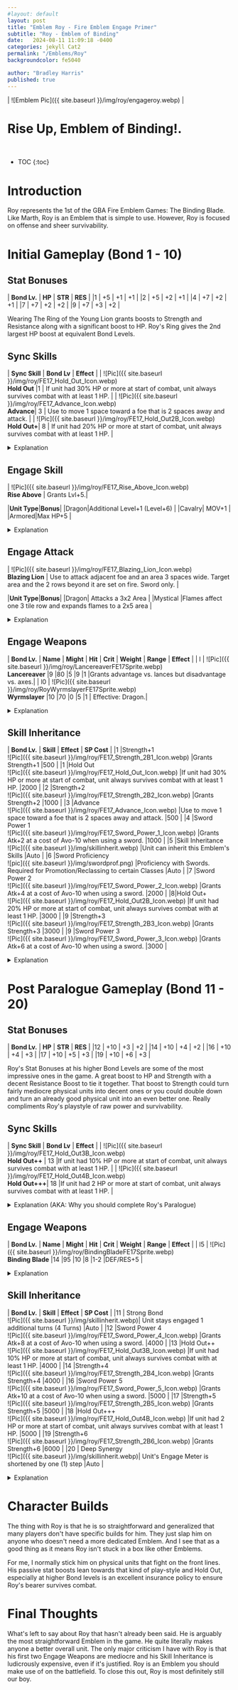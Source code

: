 ```yaml
---
#layout: default
layout: post
title: "Emblem Roy - Fire Emblem Engage Primer"
subtitle: "Roy - Emblem of Binding"
date:   2024-08-11 11:09:18 -0400
categories: jekyll Cat2
permalink: "/Emblems/Roy"
backgroundcolor: fe5040

author: "Bradley Harris"
published: true
---
```


| ![Emblem Pic]({{ site.baseurl }}/img/roy/engageroy.webp) |

 <h1> <div class="evocation"> Rise Up, Emblem of Binding!. </div> </h1>
<br>


* TOC
{:toc}




# **Introduction**
Roy represents the 1st of the GBA Fire Emblem Games: The Binding Blade. Like Marth, Roy is an Emblem that is simple to use. However, Roy is focused on offense and sheer survivability. 

# **Initial Gameplay (Bond 1 - 10)** 

## Stat Bonuses

| **Bond Lv.** | **HP** | **STR** | **RES** |
|1  | +5 | +1 | +1 |
|2  | +5 | +2 | +1 |
|4  | +7 | +2 | +1 |
|7  | +7 | +2 | +2 |
|9  | +7 | +3 | +2 |

Wearing The Ring of the Young Lion grants boosts to Strength and Resistance along with a significant boost to HP. Roy's Ring gives the 2nd largest HP boost at equivalent Bond Levels. 


## Sync Skills


| **Sync Skill** | **Bond Lv** | **Effect** |
| ![Pic]({{ site.baseurl }}/img/roy/FE17_Hold_Out_Icon.webp) <br> **Hold Out** |1  | If unit had 30% HP or more at start of combat, unit always survives combat with at least 1 HP. | 
| ![Pic]({{ site.baseurl }}/img/roy/FE17_Advance_Icon.webp) <br> **Advance**| 3 | Use to move 1 space toward a foe that is 2 spaces away and attack. |
| ![Pic]({{ site.baseurl }}/img/roy/FE17_Hold_Out2B_Icon.webp) <br> **Hold Out+**| 8 | If unit had 20% HP or more at start of combat, unit always survives combat with at least 1 HP. |

<details>
<summary> Explanation </summary>

Roy only having 2 Sync Skills might seem like he got the short end of the stick, but his first one is so powerful that giving him another Sync Skill would likely risk him becoming overpowered. <br><br>

<b>Hold Out</b> is Roy's signature skill and arguably one of the most powerful Sync Skills in Engage. If you're familiar with the Focus Sash item from the Pokemon Games, then Hold Out functions the same. As long as you keep Roy's bearer above a certain HP threshold and an enemy's attack would have killed them normally, they are guaranteed to survive. This also applies if the enemy attacks multiple times in a single combat. If an enemy's first attack hits reduces you to 1 HP, then Hold Out will trigger and force ALL of these subsequent attacks to either miss or deal no damage. <br><br>

In simple terms, provided you are above the relevant HP Threshold, Roy's bearer cannot be killed by a single enemy. If you are clever with placing Roy's bearer in favorable terrain and keep them topped off on HP, you basically have a nigh-immortal warrior. Can you imagine if this skill was on the enemy's side? That'd be really annoying. On an unrelated note. Engage Attacks and Chain Attacks will ignore Hold Out. Just something to keep in the back of your mind. <br><br>

<b>Advance</b> might pale in comparison to Hold Out but can be quite useful. Often times in Engage, you'll find your melee units falling one space short of being able to attack the enemy. Advance fixes this. However, please remember that Advance only works if you are EXACTLY 1 space away from them. It does not work with enemies who are placed diagonally to you because that counts as 2 spaces.

</details>



 
## Engage Skill

| ![Pic]({{ site.baseurl }}/img/roy/FE17_Rise_Above_Icon.webp) <br> **Rise Above** | Grants Lvl+5.|

|**Unit Type**|**Bonus**|
|Dragon|Additional Level+1 (Level+6) |
|Cavalry| MOV+1 |
|Armored|Max HP+5 |

<details>
<summary> Explanation </summary>

Like Sigurd's Gallop, Roy's Engage Skill <b>Rise Above</b> is "Simple, but Effective". It does exactly what it says on the tin, it just gives you 5 extra Levels along with all the stat boosts those 5 Levels would have given you normally. This skill works even if you're at the maximum level for your class (either 20 or 40), so it's the only way to break the Level cap in Engage.<br><br>

Through my own play-testing, I've concluded that Rise Above raises stats according to the unit's Growth Rates. On average, Rise Above without any Unit Type Bonuses gives +5 HP and +2 to a unit's other primary stats. However, some stats may only get +1 or +3 depending on the individual unit. <br><br>

Dragons getting 6 Levels could potentially turn Alear into a Powerhouse and Cavalry Units just get a simple but still useful +1 MOV. Armored Units getting +5 HP isn't that impressive as they already have high HP stats even without Roy and it's not like they need the extra survivability when they also have Hold Out. <br><br>

In short, Rise Above essentially makes any unit better at what they already do for 3-4 Turns.

</details>




## Engage Attack

| ![Pic]({{ site.baseurl }}/img/roy/FE17_Blazing_Lion_Icon.webp) <br> **Blazing Lion** | Use to attack adjacent foe and an area 3 spaces wide. Target area and the 2 rows beyond it are set on fire. Sword only. |


|**Unit Type**|**Bonus**|
|Dragon| Attacks a 3x2 Area |
|Mystical |Flames affect one 3 tile row and expands flames to a 2x5 area |

<details>
<summary> Explanation </summary>

Roy's <b>Blazing Lion</b> is focused on wide, AOE damage. If Sigurd's Override is "Long Sword", then Blazing Lion is "Wide Sword". <br><br>

Blazing Lion doesn't deal any extra damage, even with Unit Bonuses. All it does is hit up to 3 adjacent enemies who standing side by side in a row/column. However, the other half of this attack is the interesting part as it sets an area on <b>Fire</b> (the row with the 3 enemies and the 2 rows behind them). Engage has many different Terrain Effects (One Emblem we get later is all about manipulating Terrain) and Fire happens to be one of the better ones. Not only does Fire heavily slow down movement (both yours and the enemy's), but also deals 10 Damage to them if they start their turn on a Fire space. Because of this, if you're planning on using Blazing Lion, it's best to have Roy's bearer move last on your turn to not impede your other units with the flames he creates. Below are visual references for how the Class Bonuses affect Blazing Lion. 

You should know the drill by now with Engage Attacks. Smash Weapons = Higher Damage. <br><br>

Dragons turn Blazing Lion's "Wide Sword" into "Life Sword" which lets them hit up to 6 enemies if you can line them up right and Mystical Units just set a larger area on Fire while attacking the same amount of enemies (3). <br><br> 

<table>
  <tr>
    <th>Normal</th>
    <th>Dragon</th>
    <th>Mystical</th>
  </tr>
  <tr>
    <td> <img src="{{ site.baseurl }}/img/roy/NormalBlazingLion.PNG" alt="Description of image"> </td>
    <td> <img src="{{ site.baseurl }}/img/roy/DragonBlazingLion.PNG" alt="Description of image"> </td>
    <td> <img src="{{ site.baseurl }}/img/roy/MysticalBlazingLion.PNG" alt="Description of image"> </td>
  </tr>

</table>

</details>





## Engage Weapons 

| **Bond Lv.** | **Name** | **Might** | **Hit** | **Crit** | **Weight** | **Range** | **Effect** |
| l | ![Pic]({{ site.baseurl }}/img/roy/LancereaverFE17Sprite.webp) <br> **Lancereaver** |9  |80  |5  |9  |1  |Grants advantage vs. lances but disadvantage vs. axes.|
| l0 | ![Pic]({{ site.baseurl }}/img/roy/RoyWyrmslayerFE17Sprite.webp) <br> **Wyrmslayer** |10  |70  |0  |5  |1  | Effective: Dragon.|

<details>
<summary> Explanation </summary>

First up we have the <b>Lancereaver</b> which has quite an interesting effect. It reverses the Weapons Triangle, letting you Break Lances but you will be broken if an Axe hits you. Pretty decent for a gimmick weapon. <br><br>

Next, we have the <b>Wyrmslayer</b> which is slightly stronger and less heavy than the Lancereaver but slightly less accurate. As the name implies, it is effective against Dragons. Recall back in Marth's profile how I mentioned his Falchion's Dragon Effectiveness wasn't that impressive in Engage without outside assistance. That applies to the Wrymslayer here. The only Dragon-type enemies this will have effectiveness against are Wyvern Knights who are not only decently fast but bulky as well and Fabrication Wyrms who have tons of bulk to just tank the hits. <br><br>

Overall, Roy's initial Engage Weapons aren't bad, in fact, they're miles ahead of what we saw from Leif. However, they aren't impressive either like Marth's Mercurius, Celica's Seraphim, and Sigurd's Ridersbane. These weapons are just "meh". For a piece of fun trivia, both of these weapons have the exact same stats they had in their GBA home game.

</details>




## Skill Inheritance 

| **Bond Lv.** | **Skill** | **Effect** | **SP Cost** |
|1 |Strength+1 <br> ![Pic]({{ site.baseurl }}/img/roy/FE17_Strength_2B1_Icon.webp) |Grants Strength+1 |500 |
|1 |Hold Out <br> ![Pic]({{ site.baseurl }}/img/roy/FE17_Hold_Out_Icon.webp) |If unit had 30% HP or more at start of combat, unit always survives combat with at least 1 HP. |2000 |
|2 |Strength+2 <br> ![Pic]({{ site.baseurl }}/img/roy/FE17_Strength_2B2_Icon.webp) |Grants Strength+2 |1000 |
|3 |Advance <br> ![Pic]({{ site.baseurl }}/img/roy/FE17_Advance_Icon.webp) |Use to move 1 space toward a foe that is 2 spaces away and attack. |500 |
|4 |Sword Power 1 <br> ![Pic]({{ site.baseurl }}/img/roy/FE17_Sword_Power_1_Icon.webp) |Grants Atk+2 at a cost of Avo-10 when using a sword. |1000 |
|5 |Skill Inheritance <br> ![Pic]({{ site.baseurl }}/img/skillinherit.webp) |Unit can inherit this Emblem's Skills |Auto |
|6 |Sword Proficiency <br> ![pic]({{ site.baseurl }}/img/swordprof.png) |Proficiency with Swords. Required for Promotion/Reclassing to certain Classes |Auto |
|7 |Sword Power 2 <br> ![Pic]({{ site.baseurl }}/img/roy/FE17_Sword_Power_2_Icon.webp) |Grants Atk+4 at a cost of Avo-10 when using a sword. |2000 |
|8|Hold Out+ <br> ![Pic]({{ site.baseurl }}/img/roy/FE17_Hold_Out2B_Icon.webp) |If unit had 20% HP or more at start of combat, unit always survives combat with at least 1 HP. |3000 |
|9 |Strength+3 <br> ![Pic]({{ site.baseurl }}/img/roy/FE17_Strength_2B3_Icon.webp) |Grants Strength+3 |3000 |
|9 |Sword Power 3 <br> ![Pic]({{ site.baseurl }}/img/roy/FE17_Sword_Power_3_Icon.webp) |Grants Atk+6 at a cost of Avo-10 when using a sword. |3000 |

<details>
<summary> Explanation </summary>

You've probably noticed that other Emblems have a mix of cheap and expensive Skill Inheritance. Well, Roy bucks that trend HARD as the vast majority of his inheritable skills are incredibly expensive. I'm serious, unless you've been using the Ancient Well and hoarding Skill Books, you aren't inheriting the vast majority of these skills until well into the End Game. However, that's to be expected as all of Roy Skill Inheritance are varying levels of incredibly powerful. <br><br>

Roy's Stat and Weapon Skills are the <b>Strength+</b> and <b>Sword Power</b> Skills respectively. Both of these skills are incredibly powerful for physical units. Boosting your raw Strength stat is something every physical unit can appreciate and most Sword units won't care about the Avoid penality from Sword Power if it means hitting harder.<br><br>

As you'd expect, <b>Hold Out</b> is not cheap in the slightest, even the base version will run you the equivalent of 2 Expert Books. However, if you want to have your army running around with Hold Out Focus Sashes, more power to you. Just don't expect Roy to make it easy (or cheap) for you. Roy might be a good-natured kid, but he isn't going to let anyone run around with his signature skill.<br><br>

<b>Advance</b> is likely the only skill you can easily inherit from Roy and 500 SP for a decent mobility tool is a good bargain. <br><br>

Last but certainly not least, Roy grants <b>Sword Proficiency</b> which isn't new but what makes Roy stand out is that of the first few Emblems you get, he grants this at Bond 6 compared to Marth, Sigurd, Celica, and Leif who grant the same proficiency around Bond 8 or 9.

</details>



# **Post Paralogue Gameplay (Bond 11 - 20)** 

## Stat Bonuses

| **Bond Lv.** | **HP** | **STR** | **RES** |
|12  | +10 | +3 | +2 |
|14  | +10 | +4 | +2 |
|16  | +10 | +4 | +3 |
|17  | +10 | +5 | +3 |
|19  | +10 | +6 | +3 |

Roy's Stat Bonuses at his higher Bond Levels are some of the most impressive ones in the game. A great boost to HP and Strength with a decent Resistance Boost to tie it together. That boost to Strength could turn fairly mediocre physical units into decent ones or you could double down and turn an already good physical unit into an even better one. Really compliments Roy's playstyle of raw power and survivability.

## Sync Skills

| **Sync Skill** | **Bond Lv** | **Effect** |
| ![Pic]({{ site.baseurl }}/img/roy/FE17_Hold_Out3B_Icon.webp) <br> **Hold Out++** | 13  |If unit had 10% HP or more at start of combat, unit always survives combat with at least 1 HP.  | 
| ![Pic]({{ site.baseurl }}/img/roy/FE17_Hold_Out4B_Icon.webp) <br> **Hold Out+++**| 18 |If unit had 2 HP or more at start of combat, unit always survives combat with at least 1 HP.  |

<details>
<summary> Explanation (AKA: Why you should complete Roy's Paralogue) </summary>

If you thought Hold Out was great in its first two incarnations, the ones you get in Roy's later Bond Levels are ridiculous. <b>Hold Out+++</b> (yes it goes that high) is absolutely disgusting for as long as you have at least 2HP when an enemy initiates combat, you are guaranteed to live and the enemy has no say in the matter. <br><br>

In layman's terms, at Bond 18, Roy's bearer <b>CANNOT BE KILLED BY A SINGLE ENEMY</b>. Hold Out+++ triples down on the "nigh-invincible warrior" play-style. What makes this skill truly disgusting is that it's a Sync Skill, meaning it's ALWAYS on Roy's holder (assuming their Bond Level is high enough). This skill alone is more than enough reason to complete Roy's Paralogue after it unlocks.

</details>




## Engage Weapons 

| **Bond Lv.** | **Name** | **Might** | **Hit** | **Crit** | **Weight** | **Range** | **Effect** |
| l5 | ![Pic]({{ site.baseurl }}/img/roy/BindingBladeFE17Sprite.webp) <br> **Binding Blade** |14  |95  |10  |8  |1-2  |DEF/RES+5 |

<details>
<summary> Explanation </summary>

The <b>Binding Blade</b> has decent stats across the board and has a 1-2 Range. The real kicker is that, unlike Leif's Light Brand, the Binding Blade is a physical weapon, (despite the magic flame animations) that synergizes well with Roy's passive boost to Strength. The +5 DEF/RES is just a cool bonus. This weapon is definitely another reason to complete Roy's Paralogue if Hold Out+++ is somehow not enough motivation.

</details>




## Skill Inheritance

| **Bond Lv.** | **Skill** | **Effect** | **SP Cost** |
|11 | Strong Bond <br> ![Pic]({{ site.baseurl }}/img/skillinherit.webp)| Unit stays engaged 1 additional turns (4 Turns) |Auto |
|12 |Sword Power 4 <br> ![Pic]({{ site.baseurl }}/img/roy/FE17_Sword_Power_4_Icon.webp) |Grants Atk+8 at a cost of Avo-10 when using a sword. |4000 |
|13 |Hold Out++ <br> ![Pic]({{ site.baseurl }}/img/roy/FE17_Hold_Out3B_Icon.webp) |If unit had 10% HP or more at start of combat, unit always survives combat with at least 1 HP. |4000 |
|14 |Strength+4 <br> ![Pic]({{ site.baseurl }}/img/roy/FE17_Strength_2B4_Icon.webp) |Grants Strength+4 |4000 |
|16 |Sword Power 5 <br> ![Pic]({{ site.baseurl }}/img/roy/FE17_Sword_Power_5_Icon.webp) |Grants Atk+10 at a cost of Avo-10 when using a sword. |5000 |
|17 |Strength+5 <br> ![Pic]({{ site.baseurl }}/img/roy/FE17_Strength_2B5_Icon.webp) |Grants Strength+5 |5000 |
|18 |Hold Out+++ <br> ![Pic]({{ site.baseurl }}/img/roy/FE17_Hold_Out4B_Icon.webp) |If unit had 2 HP or more at start of combat, unit always survives combat with at least 1 HP. |5000 |
|19 |Strength+6 <br> ![Pic]({{ site.baseurl }}/img/roy/FE17_Strength_2B6_Icon.webp) |Grants Strength+6 |6000 |
|20 | Deep Synergy <br> ![Pic]({{ site.baseurl }}/img/skillinherit.webp)| Unit's Engage Meter is shortened by one (1) step |Auto |

<details>
<summary> Explanation </summary>

Roy's later Skill Inheritance doubles down on the trend of his earlier ones. They're all stupidly powerful but also stupidly expensive. If you wanted to inherit all of Roy's Skills (<b>Hold Out+++, Strength+6, Sword Power 5, and Advance</b>) it would cost you a total of <b>16,500 SP</b> which is ludicrous. For reference, most other Emblems will run you an average of 10,000 SP to inherit all of their skills. <br><br>

Unless you're willing to grind Skill Books from the Ancient Well, you are getting nowhere near that amount of SP on a normal playthrough. However, if you're willing to go the distance and want a Sword Unit that not only hits like a nuclear bomb but also refuses to die, then more power to you.<br><br> 

</details>



# **Character Builds**

The thing with Roy is that he is so straightforward and generalized that many players don't have specific builds for him. They just slap him on anyone who doesn't need a more dedicated Emblem. And I see that as a good thing as it means Roy isn't stuck in a box like other Emblems.

For me, I normally stick him on physical units that fight on the front lines. His passive stat boosts lean towards that kind of play-style and Hold Out, especially at higher Bond levels is an excellent insurance policy to ensure Roy's bearer survives combat.

# **Final Thoughts** <br>

What's left to say about Roy that hasn't already been said. He is arguably the most straightforward Emblem in the game. He quite literally makes anyone a better overall unit. The only major criticism I have with Roy is that his first two Engage Weapons are mediocre and his Skill Inheritance is ludicrously expensive, even if it's justified. Roy is an Emblem you should make use of on the battlefield. To close this out, Roy is most definitely still our boy. 

